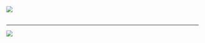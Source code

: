 <table width="100%"  border="0" cellpadding="0" cellspacing="0">
  <tr>
      <img align="left" src="https://github-readme-stats.vercel.app/api?username=geettyos&show_icons=true&theme=dracula" />
        <br>
  </tr>
</table>

---

<a href="https://github.com/Daggy1234">
  <img src="https://github-readme-stats.vercel.app/api/top-langs/?username=geettyos4&layout=compact" />
</a>
